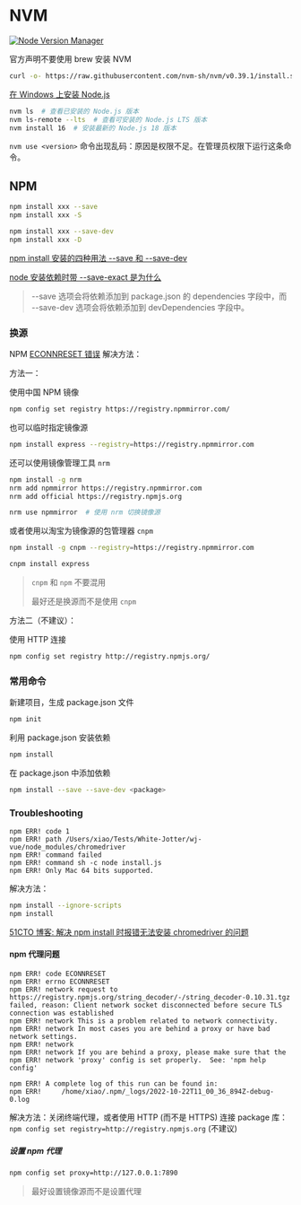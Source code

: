 # NVM

[![Node Version Manager](https://raw.githubusercontent.com/nvm-sh/logos/HEAD/nvm-logo-color.svg)](https://github.com/nvm-sh/nvm)

官方声明不要使用 brew 安装 NVM

```sh
curl -o- https://raw.githubusercontent.com/nvm-sh/nvm/v0.39.1/install.sh | bash
```

[在 Windows 上安装 Node.js](https://docs.microsoft.com/zh-cn/windows/dev-environment/javascript/nodejs-on-windows)

```sh
nvm ls  # 查看已安装的 Node.js 版本
nvm ls-remote --lts  # 查看可安装的 Node.js LTS 版本
nvm install 16  # 安装最新的 Node.js 18 版本
```

`nvm use <version>` 命令出现乱码：原因是权限不足。在管理员权限下运行这条命令。

## NPM

```sh
npm install xxx --save
npm install xxx -S

npm install xxx --save-dev
npm install xxx -D
```

[npm install 安装的四种用法 --save 和 --save-dev](https://blog.csdn.net/weixin_42260975/article/details/106253250?spm=1001.2101.3001.6650.1&utm_medium=distribute.pc_relevant.none-task-blog-2%7Edefault%7ECTRLIST%7Edefault-1-106253250-blog-121209404.pc_relevant_default&depth_1-utm_source=distribute.pc_relevant.none-task-blog-2%7Edefault%7ECTRLIST%7Edefault-1-106253250-blog-121209404.pc_relevant_default&utm_relevant_index=2)

[node 安装依赖时带 --save-exact 是为什么](https://blog.csdn.net/aaqingying/article/details/121209404)

> --save 选项会将依赖添加到 package.json 的 dependencies 字段中，而 --save-dev 选项会将依赖添加到 devDependencies 字段中。

### 换源

NPM [ECONNRESET 错误](https://stackoverflow.com/questions/18419144/npm-not-working-read-econnreset) 解决方法：

方法一：

使用中国 NPM 镜像

```sh
npm config set registry https://registry.npmmirror.com/
```

也可以临时指定镜像源

```sh
npm install express --registry=https://registry.npmmirror.com
```

还可以使用镜像管理工具 `nrm`

```sh
npm install -g nrm
nrm add npmmirror https://registry.npmmirror.com
nrm add official https://registry.npmjs.org
```

```sh
nrm use npmmirror  # 使用 nrm 切换镜像源
```

或者使用以淘宝为镜像源的包管理器 `cnpm`

```sh
npm install -g cnpm --registry=https://registry.npmmirror.com
```

```sh
cnpm install express
```

> `cnpm` 和 `npm` 不要混用
>
> 最好还是换源而不是使用 `cnpm`

方法二（不建议）：

使用 HTTP 连接

```sh
npm config set registry http://registry.npmjs.org/
```

### 常用命令

新建项目，生成 package.json 文件

```sh
npm init
```

利用 package.json 安装依赖

```sh
npm install
```

在 package.json 中添加依赖

```sh
npm install --save --save-dev <package>
```

### Troubleshooting

```output
npm ERR! code 1
npm ERR! path /Users/xiao/Tests/White-Jotter/wj-vue/node_modules/chromedriver
npm ERR! command failed
npm ERR! command sh -c node install.js
npm ERR! Only Mac 64 bits supported.
```

解决方法：

```sh
npm install --ignore-scripts
npm install
```

[51CTO 博客: 解决 npm install 时报错无法安装 chromedriver 的问题](https://blog.51cto.com/zero01/2298070)

#### npm 代理问题

```
npm ERR! code ECONNRESET
npm ERR! errno ECONNRESET
npm ERR! network request to https://registry.npmjs.org/string_decoder/-/string_decoder-0.10.31.tgz failed, reason: Client network socket disconnected before secure TLS connection was established
npm ERR! network This is a problem related to network connectivity.
npm ERR! network In most cases you are behind a proxy or have bad network settings.
npm ERR! network 
npm ERR! network If you are behind a proxy, please make sure that the
npm ERR! network 'proxy' config is set properly.  See: 'npm help config'

npm ERR! A complete log of this run can be found in:
npm ERR!     /home/xiao/.npm/_logs/2022-10-22T11_00_36_894Z-debug-0.log
```

解决方法：关闭终端代理，或者使用 HTTP (而不是 HTTPS) 连接 package 库： `npm config set registry=http://registry.npmjs.org` (不建议)

##### 设置 npm 代理

```sh
npm config set proxy=http://127.0.0.1:7890
```

> 最好设置镜像源而不是设置代理
